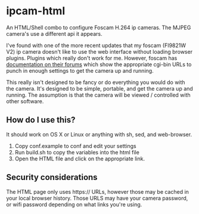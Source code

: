 # ipcam-html

An HTML/Shell combo to configure Foscam H.264 ip cameras. The MJPEG camera's use a different api it appears.

I've found with one of the more recent updates that my foscam (FI9821W V2) ip camera doesn't like to use the web interface without loading browser plugins.  Plugins which really don't work for me.  However, foscam has [documentation on their forums](http://foscam.us/forum/cgi-sdk-for-hd-camera-t6045.html) which show the appropriate cgi-bin URLs to punch in enough settings to get the camera up and running.  

This really isn't designed to be fancy or do everything you would do with the camera.  It's designed to be simple, portable, and get the camera up and running.  The assumption is that the camera will be viewed / controlled with other software.  

## How do I use this?

It should work on OS X or Linux or anything with sh, sed, and web-browser.

1. Copy conf.example to conf and edit your settings
2. Run build.sh to copy the variables into the html file
3. Open the HTML file and click on the appropriate link. 

## Security considerations

The HTML page only uses https:// URLs, however those may be cached in your local browser history.  Those URLS may have your camera password, or wifi password depending on what links you're using.  
